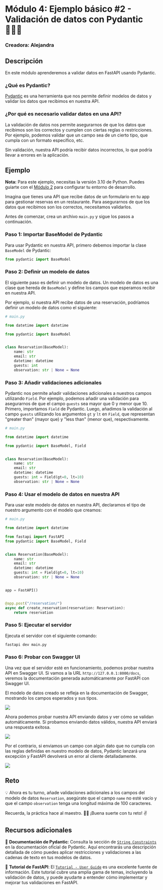 # Módulo 4: Ejemplo básico #2 - Validación de datos con Pydantic 🕵🏻‍♀️

### Creadora: Alejandra

## Descripción

En este módulo aprenderemos a validar datos en FastAPI usando Pydantic.

### ¿Qué es Pydantic?

<a href="https://docs.pydantic.dev/latest/" target="_blank">Pydantic</a> es una herramienta que nos permite definir modelos de datos y validar los datos que recibimos en nuestra API.

### ¿Por qué es necesario validar datos en una API?

La validación de datos nos permite asegurarnos de que los datos que recibimos son los correctos y cumplen con ciertas reglas o restricciones. Por ejemplo, podemos validar que un campo sea de un cierto tipo, que cumpla con un formato específico, etc.

Sin validación, nuestra API podría recibir datos incorrectos, lo que podría llevar a errores en la aplicación.

## Ejemplo

**Nota:** Para este ejemplo, necesitas la versión 3.10 de Python. Puedes guiarte con el [Módulo 2](../M%202/guia-modulo2.md) para configurar tu entorno de desarrollo.

Imagina que tienes una API que recibe datos de un formulario en tu app para gestionar reservas en un restaurante. Para asegurarnos de que los datos que recibimos son los correctos, necesitamos validarlos.

Antes de comenzar, crea un archivo `main.py` y sigue los pasos a continuación.

### Paso 1: Importar BaseModel de Pydantic

Para usar Pydantic en nuestra API, primero debemos importar la clase `BaseModel` de Pydantic:

```python
from pydantic import BaseModel
```

### Paso 2: Definir un modelo de datos

El siguiente paso es definir un modelo de datos. Un modelo de datos es una clase que hereda de `BaseModel` y define los campos que esperamos recibir en nuestra API.

Por ejemplo, si nuestra API recibe datos de una reservación, podríamos definir un modelo de datos como el siguiente:

```python
# main.py

from datetime import datetime

from pydantic import BaseModel


class Reservation(BaseModel):
    name: str
    email: str
    datetime: datetime
    guests: int
    observation: str | None = None 
```

### Paso 3: Añadir validaciones adicionales

Pydantic nos permite añadir validaciones adicionales a nuestros campos utilizando `Field`. Por ejemplo, podemos añadir una validación para asegurarnos de que el campo `guests` sea mayor que 0 y menor que 10. Primero, importamos `Field` de Pydantic. Luego, añadimos la validación al campo `guests` utilizando los argumentos `gt` y `lt` en `Field`, que representan "greater than" (mayor que) y "less than" (menor que), respectivamente.

```python
# main.py

from datetime import datetime

from pydantic import BaseModel, Field


class Reservation(BaseModel):
    name: str
    email: str
    datetime: datetime
    guests: int = Field(gt=0, lt=10)
    observation: str | None = None 
```

### Paso 4: Usar el modelo de datos en nuestra API

Para usar este modelo de datos en nuestra API, declaramos el tipo de nuestro argumento con el modelo que creamos:

```python
# main.py

from datetime import datetime

from fastapi import FastAPI
from pydantic import BaseModel, Field


class Reservation(BaseModel):
    name: str
    email: str
    datetime: datetime
    guests: int = Field(gt=0, lt=10)
    observation: str | None = None 


app = FastAPI()


@app.post("/reservation/")
async def create_reservation(reservation: Reservation):
    return reservation
```

### Paso 5: Ejecutar el servidor

Ejecuta el servidor con el siguiente comando:

```bash
fastapi dev main.py
```

### Paso 6: Probar con Swagger UI

Una vez que el servidor esté en funcionamiento, podemos probar nuestra API en Swagger UI. Si vamos a la URL `http://127.0.0.1:8000/docs`, veremos la documentación generada automáticamente por FastAPI con Swagger UI.

El modelo de datos creado se refleja en la documentación de Swagger, mostrando los campos esperados y sus tipos.

![](./images/image01.png)

Ahora podemos probar nuestra API enviando datos y ver cómo se validan automáticamente. Si probamos enviando datos válidos, nuestra API enviará una respuesta exitosa.

![](./images/image02.png)

Por el contrario, si enviamos un campo con algún dato que no cumpla con las reglas definidas en nuestro modelo de datos, Pydantic lanzará una excepción y FastAPI devolverá un error al cliente detalladamente.

![](./images/image03.png)

## Reto

💡 Ahora es tu turno, añade validaciones adicionales a los campos del modelo de datos `Reservation`, asegúrate que el campo `name` no esté vacío y que el campo `observation` tenga una longitud máxima de 100 caracteres.

Recuerda, la práctica hace al maestro. 🙇‍♀️
¡Buena suerte con tu reto! ✌️

## Recursos adicionales

📝 **Documentación de Pydantic**: Consulta la sección de [`String Constraints`](https://docs.pydantic.dev/latest/concepts/fields/#string-constraints) en la documentación oficial de Pydantic. Aquí encontrarás una descripción detallada de cómo puedes aplicar restricciones y validaciones a las cadenas de texto en tus modelos de datos.

📝 **Tutorial de FastAPI**: El [`Tutorial - User Guide`](https://fastapi.tiangolo.com/tutorial/) es una excelente fuente de información. Este tutorial cubre una amplia gama de temas, incluyendo la validación de datos, y puede ayudarte a entender cómo implementar y mejorar tus validaciones en FastAPI.
